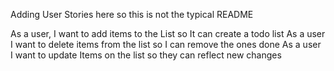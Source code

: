 Adding User Stories here so this is not the typical README

As a user, I want to add items to the List so It can create a todo list
As a user I want to delete items from the list so I can remove the ones done
As a user I want to update Items on the list so they can reflect new changes